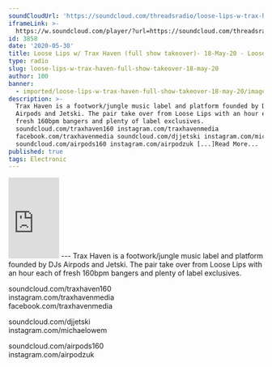 ```yaml
---
soundCloudUrl: 'https://soundcloud.com/threadsradio/loose-lips-w-trax-haven-full-show-takeover'
iframeLink: >-
  https://w.soundcloud.com/player/?url=https://soundcloud.com/threadsradio/loose-lips-w-trax-haven-full-show-takeover?in=loose-lips123/sets/radioshows&color=00aabb&auto_play=false&hide_related=false&show_comments=true&show_user=true&show_reposts=false
id: 3858
date: '2020-05-30'
title: Loose Lips w/ Trax Haven (full show takeover)- 18-May-20 - Loose Lips
type: radio
slug: loose-lips-w-trax-haven-full-show-takeover-18-may-20
author: 100
banner:
  - imported/loose-lips-w-trax-haven-full-show-takeover-18-may-20/image3858.jpeg
description: >-
  Trax Haven is a footwork/jungle music label and platform founded by DJs
  Airpods and Jetski. The pair take over from Loose Lips with an hour each of
  fresh 160bpm bangers and plenty of label exclusives.
  soundcloud.com/traxhaven160 instagram.com/traxhavenmedia
  facebook.com/traxhavenmedia soundcloud.com/djjetski instagram.com/michaelowem
  soundcloud.com/airpods160 instagram.com/airpodzuk [...]Read More...
published: true
tags: Electronic
---
```

<iframe id="sc-widget" title="title" width="100" height="160" scrolling="no" frameborder="yes" allow="autoplay" src="https://w.soundcloud.com/player/?url=https://soundcloud.com/threadsradio/loose-lips-w-trax-haven-full-show-takeover?in=loose-lips123/sets/radioshows&amp;color=00aabb&amp;auto_play=false&amp;hide_related=false&amp;show_comments=true&amp;show_user=true&amp;show_reposts=false"></iframe>
---
Trax Haven is a footwork/jungle music label and platform founded by DJs Airpods and Jetski. The pair take over from Loose Lips with an hour each of fresh 160bpm bangers and plenty of label exclusives.

soundcloud.com/traxhaven160  
instagram.com/traxhavenmedia  
facebook.com/traxhavenmedia

soundcloud.com/djjetski  
instagram.com/michaelowem

soundcloud.com/airpods160  
instagram.com/airpodzuk